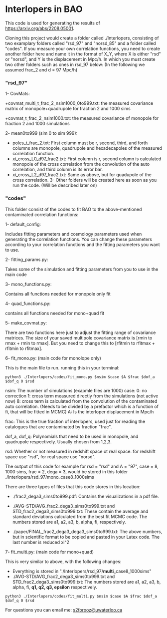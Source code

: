 # Interlopers in BAO 
This code is used for generating the results of https://arxiv.org/abs/2208.05001.


Cloning this project would create a folder called ./Interlopers, consisting of two examplary folders called "rsd_97" and "norsd_85" and a folder called "codes". If you measure your own correlation functions, you need to create another folder here and name it in the format of X_Y, where X is either "rsd" or "norsd", and Y is the displacement in Mpc/h. In which you must create two other folders such as ones in rsd_97 below: (In the following we assumed frac_2 and d = 97 Mpc/h)

### "rsd_97"
1- CovMats: 
  
  +covmat_multi_t_frac_2_nsim1000_0to999.txt: the measured covariance matrix of monopole+quadrupole for fraction 2 and 1000 sims
  
  +covmat_t_frac_2_nsim1000.txt: the measured covariance of monopole for fraction 2 and 1000 simulations

2- mean0to999 (sim 0 to sim 999):
  + poles_t_frac_2.txt: First column must be r, second, third, and forth columns are monopole, quadrupole and hexadecapoles of the measured correlation function.
  + xi_cross_L0_d97_frac2.txt: First column is r, second column is calculated monopole of the cross correlation from the convolution of the auto correlation, and third column is its error bar.
  + xi_cross_L2_d97_frac2.txt: Same as above, but for quadupole of the cross correlation.
3- Other folders will be created here as soon as you run the code. (Will be described later on)

  
### "codes"
This folder consist of the codes to fit BAO to the above-mentioned contaminated correlation functions:

1- default_config:

  Includes fitting parameters and cosmology parameters used when generating the correlation functions. You can change these parameters according to your correlation functions and the fitting parameters you want to use.
  
2- fitting_params.py:

  Takes some of the simulation and fitting parameters from you to use in the main code
  
3- mono_functions.py:
  
  Contains all functions needed for monopole only fit
  
4- quad_functions.py:

  contains all functions needed for mono+quad fit
  
5- make_covmat.py:

  There are two functions here just to adjust the fitting range of covariance matrices. The size of your saved multipole covariance matrix is [rmin to rmax + rmin to rmax]. But you need to change this to [rfitmin to rfitmax + rfitmin to rfitmax]. 
  

6- fit_mono.py: (main code for monolope only)
 
  This is the main file to run. 
  running this in your terminal:
  
  ```
  python3 ./Interlopers/codes/fit_mono.py $nsim $case $A $frac $dof_a $dof_q 0 $rsd
  ```
  
  nsim:
    The number of simulations (exapmle files are 1000)
  case:
    0: no correction
    1: cross term measured directly from the simulations (not active now)
    8: cross term is calculated from the convolution of the contaminated auto correlation. (Needs to be divided by a prefactor which is a function of fi,         that will be fitted in MCMC)
  A:
    Is the interloper displacement in Mpc/h
    
  frac:
    This is the true fraction of interlopers, used just for reading the catalogues that are contaminated by fraction "frac".
    
  dof_a, dof_q:
    Polynomials that need to be used in monopole, and quadrupole respectively. Usually chosen from 1,2,3.
    
  rsd:
    Whether or not measured in redshift space ot real space. for redshift space use "rsd", for real space use "norsd".
    
  The output of this code for example for rsd = "rsd" and A = "97", case = 8, 1000 sims, frac = 2, dega = 3, would be stored in this folder
  ./Interlopers/rsd_97/mono_case8_1000sims
  
  There are three types of files that this code stores in this location:
  + ./frac2_dega3_sims0to999.pdf: Contains the visualizations in a pdf file. 
 
  + ./AVG-STD/AVG_frac2_dega3_sims0to999.txt and STD_frac2_dega3_sims0to999.txt: These contain the average and standard deviations calculated from the best fit MCMC code. The numbers stored are a1, a2, a3, b, alpha, fi, respectively.
 
  + ./paper/FINAL_frac2_dega3_dega3_sims0to999.txt: The above numbers, but in scientific format to be copied and pasted in your Latex code. The last number is reduced xi^2
  
7- fit_multi.py: (main code for mono+quad)

  This is very similar to above, with the following changes:
  
  + Everything is stored in "./Interlopers/rsd_97/**multi**_case8_1000sims"
  + ./AVG-STD/AVG_frac2_dega3_sims0to999.txt and STD_frac2_dega3_sims0to999.txt: The numbers stored are a1, a2, a3, b, alpha, fi, **q1, q2, q3, epsilon** respectively.

  ```
  python3 ./Interlopers/codes/fit_multi.py $nsim $case $A $frac $dof_a $dof_q 0 $rsd
  ```

For questions you can email me: s2forooz@uwaterloo.ca
  
  
